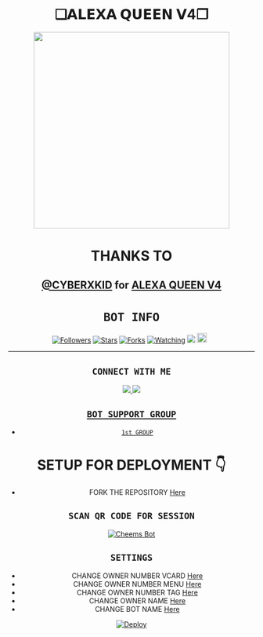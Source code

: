 

<h1 align="center">❏𝗔𝗟𝗘𝗫𝗔 𝗤𝗨𝗘𝗘𝗡 𝗩4❐<br></h1>
<p align="center">

<div align="center">
  <img border-radius: 15px src="https://te.legra.ph/file/aaeedc5cc365be576c9d3.jpg/Alexaqueen.png" width="400" height="400"/>
  <p align="center">


# THANKS TO

 [@CYBERXKID](https://github.com/CYBERXKID) for [ALEXA QUEEN V4](https://github.com/CYBERXKID/ALEXA-QUEEN-V4)
------

# ```BOT INFO```
<p align="center">
<a href="https://github.com/CYBERXKID/followers"><img title="Followers" src="https://img.shields.io/github/followers/CYBERXKID?color=red&style=flat-square"></a>
<a href="https://github.com/CYBERXKID/ALEXA-QUEEN-V4/stargazers/"><img title="Stars" src="https://img.shields.io/github/stars/CYBERXKID/ ALEXA-QUEEN-V4?color=blue&style=flat-square"></a>
<a href="https://github.com/CYBERXKID/ALEXA-QUEEN-V4/network/members"><img title="Forks" src="https://img.shields.io/github/forks/CYBERXKID-ALEXA-QUEEN-V4?color=red&style=flat-square"></a>
<a href="https://github.com/CYBERXKID/ALEXA-QUEEN-V4/watchers"><img title="Watching" src="https://img.shields.io/github/watchers/CYBERXKID/ALEXA-QUEEN-V4?label=Watchers&color=blue&style=flat-square"></a>
<a href="https://hits.seeyoufarm.com"><img src="https://hits.seeyoufarm.com/api/count/incr/badge.svg?url=https%3A%2F%2Fgithub.com%2CYBERXKID/ALEXA-QUEEN-V4&count_bg=%2379C83D&title_bg=%23555555&icon=probot.svg&icon_color=%2300FF6D&title=hits&edge_flat=false"/></a>
<a href="https://github.com/CYBERXKID/ALEXA-QUEEN-V4/graphs/commit-activity"><img height="20" src="https://img.shields.io/badge/Maintained%3F-yes-green.svg"></a>&nbsp;&nbsp;
</p>
<p align='center'>
    </p>

-------

## ```CONNECT WITH ME```
<p align="center">
<a href="https://wa.me/27686881509"><img src="https://img.shields.io/badge/Contact CYBERXKID-25D366?style=for-the-badge&logo=whatsapp&logoColor=white" />
<a href="https://chat.whatsapp.com/KTcdEQw3SDk3s5A7dvJlDS"><img src="https://img.shields.io/badge/Join Official GC-25D366?style=for-the-badge&logo=whatsapp&logoColor=white" />
</p>


## ```BOT SUPPORT GROUP```

- [`1st GROUP`](https://chat.whatsapp.com/KTcdEQw3SDk3s5A7dvJlDS)

# SETUP FOR DEPLOYMENT 👇

- FORK THE REPOSITORY [Here](https://github.com/CYBERXKID/ALEXA-QUEEN-V4/fork)

## `SCAN QR CODE FOR SESSION`
[![Cheems Bot](https://repl.it/badge/github/quiec/whatsasena)](https://replit.com/@DGXeon/Cheems-Bot-Multi-Device-Qr-Code-Generator?output%20only=1&lite=1#index.js)

## `SETTINGS`

- CHANGE OWNER NUMBER VCARD [Here](https://github.com/CYBERXKID/ALEXA-QUEEN-V4/blob/master/config.js#L44)
- CHANGE OWNER NUMBER MENU [Here](https://github.com/CYBERXKID/ALEXA-QUEEN-V4/blob/master/config.js#L59)
- CHANGE OWNER NUMBER TAG [Here](https://github.com/CYBERXKID/ALEXA-QUEEN-V4/blob/master/config.js#L58)
- CHANGE OWNER NAME [Here](https://github.com/CYBERXKID/ALEXA-QUEEN-V4/blob/master/config.js#L45)
- CHANGE BOT NAME [Here](https://github.com/CYBERXKID/ALEXA-QUEEN-V4/blob/master/config.js#L51)

[![Deploy](https://www.herokucdn.com/deploy/button.svg)](https://heroku.com/deploy?template=https://github.com/CYBERXKID/ALEXA-QUEEN-V4/)

